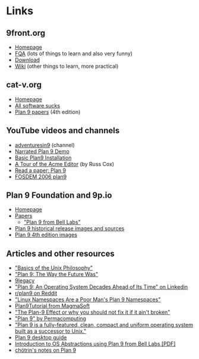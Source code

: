 # Links

## 9front.org

- [Homepage](http://9front.org/)
- [FQA](http://fqa.9front.org/) (lots of things to learn and also very funny)
- [Download](http://9front.org/download)
- [Wiki](http://wiki.9front.org/) (other things to learn, more practical)

## cat-v.org

- [Homepage](https://cat-v.org/)
- [All software sucks](http://harmful.cat-v.org/software/)
- [Plan 9 papers](http://doc.cat-v.org/plan_9/4th_edition/papers/) (4th edition)

## YouTube videos and channels

- [adventuresin9](https://www.youtube.com/channel/UC7qFfPYl0t8Cq7auyblZqxA) (channel)
- [Narrated Plan 9 Demo](https://www.youtube.com/watch?v=SoGLU1l7LwY)
- [Basic Plan9 Installation](https://www.youtube.com/watch?v=NNWFTq0ZwLE)
- [A Tour of the Acme Editor](https://www.youtube.com/watch?v=dP1xVpMPn8M) (by Russ Cox)
- [Read a paper: Plan 9](https://www.youtube.com/watch?v=Mr-ilxxWAcQ)
- [FOSDEM 2006 plan9](https://www.youtube.com/watch?v=VJSlvoUFkBA)

## Plan 9 Foundation and 9p.io

- [Homepage](https://p9f.org/)
- [Papers](https://p9f.org/sys/doc/)
	- ["Plan 9 from Bell Labs"](https://p9f.org/sys/doc/9.html)
- [Plan 9 historical release images and sources](https://p9f.org/dl/)
- [Plan 9 4th edition images](http://9p.io/plan9/download.html)

## Articles and other resources

- ["Basics of the Unix Philosophy"](http://www.catb.org/esr/writings/taoup/html/ch01s06.html)
- ["Plan 9: The Way the Future Was"](http://www.catb.org/esr/writings/taoup/html/plan9.html)
- [9legacy](http://9legacy.org/)
- ["Plan 9: An Operating System Decades Ahead of Its Time" on Linkedin](https://www.linkedin.com/pulse/plan-9-operating-system-decades-ahead-its-time-anastasios-papalias)
- [r/plan9 on Reddit](https://www.reddit.com/r/plan9)
- ["Linux Namespaces Are a Poor Man's Plan 9 Namespaces"](https://yotam.net/posts/linux-namespaces-are-a-poor-mans-plan9-namespaces/)
- [Plan9Tutorial from MagmaSoft](https://at.magma-soft.at/magma.com.ni/sw/wiki/Plan9Tutorial/)
- ["The Plan-9 Effect or why you should not fix it if it ain't broken"](http://groups.di.unipi.it/~nids/docs/the_plan-9_effect.html)
- ["Plan 9" by Permacomputing](https://permacomputing.net/Plan_9/)
- ["Plan 9 is a fully-featured, clean, compact and uniform operating system built as a successor to Unix."](https://wiki.xxiivv.com/site/plan9.html)
- [Plan 9 desktop guide](https://pspodcasting.net/dan/blog/2019/plan9_desktop.html)
- [Introduction to OS Abstractions using Plan 9 from Bell Labs [PDF]](http://plan9.stanleylieber.com/_books/comp/plan9/Introduction.To.OS.Abstractions.Using.Plan.9.From.Bell.Labs.draft.2007.pdf)
- [chötrin's notes on Plan 9](https://chotrin.org/notes/plan9.html)

